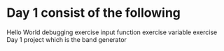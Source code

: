 # Day 1 consist of the following
Hello World
debugging exercise
input function exercise
variable exercise
Day 1 project which is the band generator